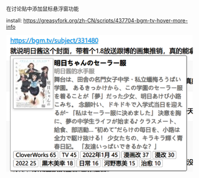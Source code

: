 在讨论贴中添加鼠标悬浮窗功能

install: <https://greasyfork.org/zh-CN/scripts/437704-bgm-tv-hover-more-info>

![](./images/img.png)
